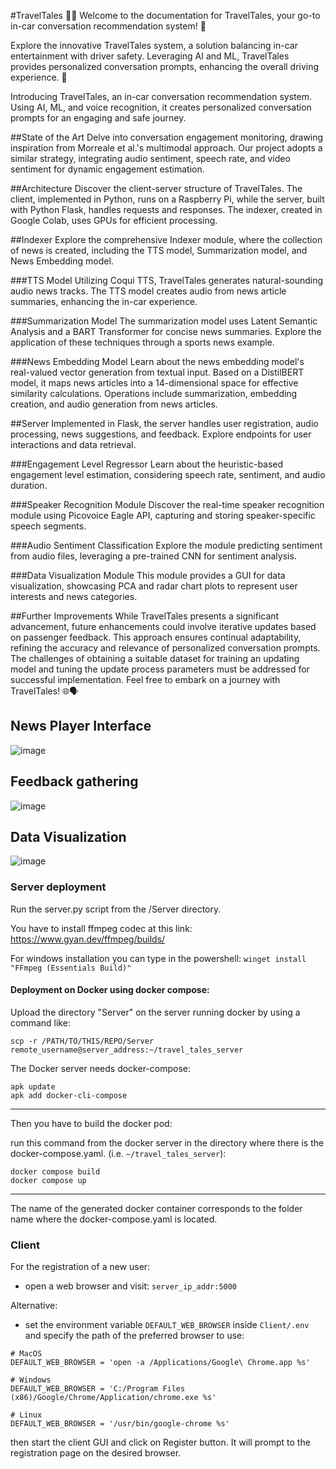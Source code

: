 #TravelTales 🚗💬
Welcome to the documentation for TravelTales, your go-to in-car conversation recommendation system! 🌟

Explore the innovative TravelTales system, a solution balancing in-car entertainment with driver safety. Leveraging AI and ML, TravelTales provides personalized conversation prompts, enhancing the overall driving experience. 🚀

Introducing TravelTales, an in-car conversation recommendation system. Using AI, ML, and voice recognition, it creates personalized conversation prompts for an engaging and safe journey.

##State of the Art
Delve into conversation engagement monitoring, drawing inspiration from Morreale et al.'s multimodal approach. Our project adopts a similar strategy, integrating audio sentiment, speech rate, and video sentiment for dynamic engagement estimation.

##Architecture
Discover the client-server structure of TravelTales. The client, implemented in Python, runs on a Raspberry Pi, while the server, built with Python Flask, handles requests and responses. The indexer, created in Google Colab, uses GPUs for efficient processing.

##Indexer
Explore the comprehensive Indexer module, where the collection of news is created, including the TTS model, Summarization model, and News Embedding model.

###TTS Model
Utilizing Coqui TTS, TravelTales generates natural-sounding audio news tracks. The TTS model creates audio from news article summaries, enhancing the in-car experience.

###Summarization Model
The summarization model uses Latent Semantic Analysis and a BART Transformer for concise news summaries. Explore the application of these techniques through a sports news example.

###News Embedding Model
Learn about the news embedding model's real-valued vector generation from textual input. Based on a DistilBERT model, it maps news articles into a 14-dimensional space for effective similarity calculations. Operations include summarization, embedding creation, and audio generation from news articles.

##Server
Implemented in Flask, the server handles user registration, audio processing, news suggestions, and feedback. Explore endpoints for user interactions and data retrieval.

###Engagement Level Regressor
Learn about the heuristic-based engagement level estimation, considering speech rate, sentiment, and audio duration.

###Speaker Recognition Module
Discover the real-time speaker recognition module using Picovoice Eagle API, capturing and storing speaker-specific speech segments.

###Audio Sentiment Classification
Explore the module predicting sentiment from audio files, leveraging a pre-trained CNN for sentiment analysis.

###Data Visualization Module
This module provides a GUI for data visualization, showcasing PCA and radar chart plots to represent user interests and news categories.

##Further Improvements
While TravelTales presents a significant advancement, future enhancements could involve iterative updates based on passenger feedback. This approach ensures continual adaptability, refining the accuracy and relevance of personalized conversation prompts. The challenges of obtaining a suitable dataset for training an updating model and tuning the update process parameters must be addressed for successful implementation. Feel free to embark on a journey with TravelTales! 🌐🗣️



## News Player Interface

![image](https://github.com/enricollen/TravelTales/assets/63967908/62044e29-1920-48ab-8a0c-247f30672080)


## Feedback gathering

![image](https://github.com/enricollen/TravelTales/assets/63967908/c1e8830b-1a76-4c54-8ce3-05b03607fca0)

## Data Visualization

![image](https://github.com/enricollen/TravelTales/assets/63967908/1d3011fa-538a-4d05-8193-d4b4a69eaad0)


### Server deployment

Run the server.py script from the /Server directory.

You have to install ffmpeg codec at this link: https://www.gyan.dev/ffmpeg/builds/

For windows installation you can type in the powershell: `winget install "FFmpeg (Essentials Build)"`


#### Deployment on Docker using docker compose:

Upload the directory "Server" on the server running docker by using a command like:

```
scp -r /PATH/TO/THIS/REPO/Server remote_username@server_address:~/travel_tales_server
```

The Docker server needs docker-compose:
```
apk update
apk add docker-cli-compose
```
---

Then you have to build the docker pod:

run this command from the docker server in the directory where there is the docker-compose.yaml. (i.e. `~/travel_tales_server`):
```
docker compose build
docker compose up
```
---
The name of the generated docker container corresponds to the folder name where the docker-compose.yaml is located.

### Client 
For the registration of a new user:
- open a web browser and visit: `server_ip_addr:5000`

Alternative:
- set the environment variable `DEFAULT_WEB_BROWSER` inside `Client/.env` and specify the path of the preferred browser to use:
```
# MacOS
DEFAULT_WEB_BROWSER = 'open -a /Applications/Google\ Chrome.app %s'

# Windows
DEFAULT_WEB_BROWSER = 'C:/Program Files (x86)/Google/Chrome/Application/chrome.exe %s'

# Linux
DEFAULT_WEB_BROWSER = '/usr/bin/google-chrome %s'
```
  then start the client GUI and click on Register button. It will prompt to the registration page on the desired browser.
